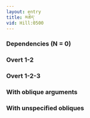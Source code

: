 ```yaml
---
layout: entry
title: མཆེད་
vid: Hill:0500
---
```

### Dependencies (N = 0)


### Overt 1-2


### Overt 1-2-3


### With oblique arguments


### With unspecified obliques
